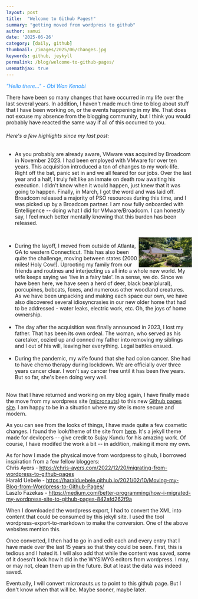 ```yaml
---
layout: post
title:  "Welcome to Github Pages!"
summary: "getting moved from wordpress to github"
author: samui
date: '2025-06-26'
category: [daily, github]
thumbnail: /images/2025/06/changes.jpg
keywords: github, jeykyll
permalink: /blog/welcome-to-github-pages/
usemathjax: true
---
```


<em style="color:DodgerBlue;">"Hello there..." - Obi Wan Kenobi</em>

There have been so many changes that have occurred in my life over the last several years. In addition, I haven't made much time to blog about stuff that I have been working on, or the events happening in my life. That does not excuse my absence from the blogging community, but I think you would probably have reacted the same way if all of this occurred to you.

<h6>Here's a few highlights since my last post:</h6>

<ul>
<li>As you probably are already aware, VMware was acquired by Broadcom in November 2023. I had been employed with VMware for over ten years. This acquisition introduced a ton of changes to my work-life. Right off the bat, panic set in and we all feared for our jobs. Over the last year and a half, I truly felt like an inmate on death row awaiting his execution. I didn't know when it would happen, just knew that it was going to happen. Finally, in March, I got the word and was laid off. Broadcom released a majority of PSO resources during this time, and I was picked up by a Broadcom partner. I am now fully onboarded with Entelligence -- doing what I did for VMware/Broadcom. I can honestly say, I feel much better mentally knowing that this burden has been released.</li>

<br clear="left" /><img src="/images/2025/06/home.png" align="right" style="width:30%;hspace=50;vspace=50">
<li>During the layoff, I moved from outside of Atlanta, GA to western Connecticut. This has also been quite the challenge, moving between states (2000 miles! Holy Cow!). Uprooting my family from our friends and routines and interjecting us all into a whole new world. My wife keeps saying we 'live in a fairy tale'. In a sense, we do. Since we have been here, we have seen a herd of deer, black bear(plural), porcupines, bobcats, foxes, and numerous other woodland creatures. As we have been unpacking and making each space our own, we have also discovered several idiosyncrasies in our new older home that had to be addressed - water leaks, electric work, etc. Oh, the joys of home ownership.</li>

<br />
<li>The day after the acquisition was finally announced in 2023, I lost my father. That has been its own ordeal. The woman, who served as his caretaker, cozied up and conned my father into removing my siblings and I out of his will, leaving her everything. Legal battles ensued.  
</li>

<br />
<li>During the pandemic, my wife found that she had colon cancer. She had to have chemo therapy during lockdown. We are officially over three years cancer clear. I won't say cancer free until it has been five years. But so far, she's been doing very well. 
</li>
</ul>

<br clear="left" />
Now that I have returned and working on my blog again, I have finally made the move from my wordpress site (<a href="https://micronauts.us">micronauts</a>) to this new <a href="https://jedisamui.github.io/blog/welcome-to-github-pages/">Github pages site</a>. I am happy to be in a situation where my site is more secure and modern. 

As you can see from the looks of things, I have made quite a few cosmetic changes. I found the look/theme of the site from <a href="https://devlopr.netlify.app/">here</a>. It's a jekyll theme made for devlopers -- give credit to Sujay Kundu for his amazing work. Of course, I have modifed the work a bit -- in addition, making it more my own. 

As for how I made the physical move from wordpress to gihub, I borrowed inspiration from a few fellow bloggers:
<br/>Chris Ayers - <a href="https://chris-ayers.com/2022/12/20/migrating-from-wordpress-to-github-pages">https://chris-ayers.com/2022/12/20/migrating-from-wordpress-to-github-pages</a>
<br/>Harald Uebele - <a href="https://haralduebele.github.io/2021/02/10/Moving-my-Blog-from-Wordpress-to-Github-Pages/">https://haralduebele.github.io/2021/02/10/Moving-my-Blog-from-Wordpress-to-Github-Pages/</a>
<br/>Laszlo Fazekas - <a href="https://medium.com/better-programming/how-i-migrated-my-wordpress-site-to-github-pages-842afd262f9a">https://medium.com/better-programming/how-i-migrated-my-wordpress-site-to-github-pages-842afd262f9a</a>

When I downloaded the wordpress export, I had to convert the XML into content that could be consumed by this jekyll site. I used the tool wordpress-export-to-markdown to make the conversion. One of the above websites mention this. 

Once converted, I then had to go in and edit each and every entry that I have made over the last 15 years so that they could be seen. First, this is tedious and I hated it. I will also add that while the content was saved, some of it doesn't look how it did in the WYSIWYG editors from wordpress. I may, or may not, clean them up in the future. But at least the data was indeed saved. 

Eventually, I will convert <a hef="https://micronauts.us">micronauts.us</a> to point to this github page. But I don't know when that will be. Maybe sooner, maybe later. 

